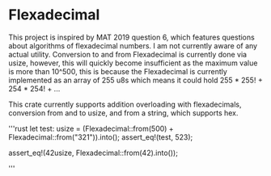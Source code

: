 # Flexadecimal

This project is inspired by MAT 2019 question 6, which features questions about algorithms of flexadecimal numbers. I am not currently aware of any actual utility.
Conversion to and from Flexadecimal is currently done via usize, however, this will quickly become insufficient as the maximum value is more than 10^500, this is because the Flexadecimal is currently implemented as an array of 255 u8s which means it could hold 255 * 255! + 254 * 254! + ...

This crate currently supports addition overloading with flexadecimals, conversion from and to usize, and from a string, which supports hex.

'''rust
let test: usize = (Flexadecimal::from(500) + Flexadecimal::from("321")).into();
assert_eq!(test, 523);

assert_eq!(42usize, Flexadecimal::from(42).into());

'''